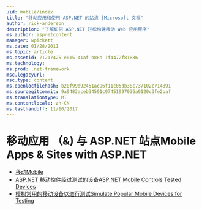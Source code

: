 ```yaml
---
uid: mobile/index
title: "移动应用和使用 ASP.NET 的站点 |Microsoft 文档"
author: rick-anderson
description: "了解如何 ASP.NET 轻松构建移动 Web 应用程序"
ms.author: aspnetcontent
manager: wpickett
ms.date: 01/28/2011
ms.topic: article
ms.assetid: 71217425-e015-41af-b88a-1f4472f81886
ms.technology: 
ms.prod: .net-framework
msc.legacyurl: 
msc.type: content
ms.openlocfilehash: b20f99d92451ac96f11c05db38c737102c714891
ms.sourcegitcommit: 9a9483aceb34591c97451997036a9120c3fe2baf
ms.translationtype: MT
ms.contentlocale: zh-CN
ms.lasthandoff: 11/10/2017
---
```

<a name="mobile-apps--sites-with-aspnet"></a><span data-ttu-id="dca38-103">移动应用 （&) 与 ASP.NET 站点</span><span class="sxs-lookup"><span data-stu-id="dca38-103">Mobile Apps & Sites with ASP.NET</span></span>
====================
- [<span data-ttu-id="dca38-104">移动</span><span class="sxs-lookup"><span data-stu-id="dca38-104">Mobile</span></span>](overview.md)
- [<span data-ttu-id="dca38-105">ASP.NET 移动控件经过测试的设备</span><span class="sxs-lookup"><span data-stu-id="dca38-105">ASP.NET Mobile Controls Tested Devices</span></span>](tested-devices.md)
- [<span data-ttu-id="dca38-106">模拟常用的移动设备以进行测试</span><span class="sxs-lookup"><span data-stu-id="dca38-106">Simulate Popular Mobile Devices for Testing</span></span>](device-simulators.md)
